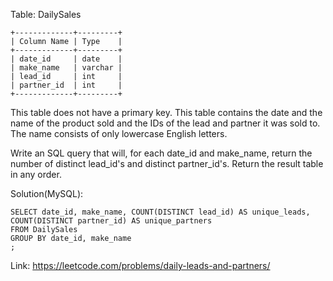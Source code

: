 Table: DailySales
```
+-------------+---------+
| Column Name | Type    |
+-------------+---------+
| date_id     | date    |
| make_name   | varchar |
| lead_id     | int     |
| partner_id  | int     |
+-------------+---------+
```
This table does not have a primary key.
This table contains the date and the name of the product sold and the IDs of the lead and partner it was sold to.
The name consists of only lowercase English letters.
 
Write an SQL query that will, for each date_id and make_name, return the number of distinct lead_id's and distinct partner_id's.
Return the result table in any order.

Solution(MySQL):
```
SELECT date_id, make_name, COUNT(DISTINCT lead_id) AS unique_leads, COUNT(DISTINCT partner_id) AS unique_partners
FROM DailySales
GROUP BY date_id, make_name
;
```
Link: https://leetcode.com/problems/daily-leads-and-partners/
